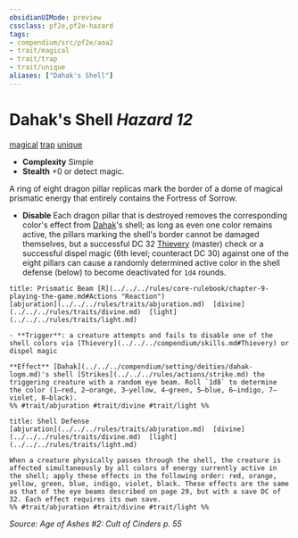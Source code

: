 ```yaml
---
obsidianUIMode: preview
cssclass: pf2e,pf2e-hazard
tags:
- compendium/src/pf2e/aoa2
- trait/magical
- trait/trap
- trait/unique
aliases: ["Dahak's Shell"]
---
```

# Dahak's Shell *Hazard 12*  
[magical](../../../rules/traits/magical.md)  [trap](../../../rules/traits/trap.md)  [unique](../../../rules/traits/unique.md)  

- **Complexity** Simple
- **Stealth** +0 or detect magic.  

A ring of eight dragon pillar replicas mark the border of a dome of magical prismatic energy that entirely contains the Fortress of Sorrow.

- **Disable** Each dragon pillar that is destroyed removes the corresponding color's effect from [Dahak](../../setting/deities/dahak-logm.md)'s shell; as long as even one color remains active, the pillars marking the shell's border cannot be damaged themselves, but a successful DC 32 [Thievery](../../skills.md#Thievery) (master) check or a successful dispel magic (6th level; counteract DC 30) against one of the eight pillars can cause a randomly determined active color in the shell defense (below) to become deactivated for `1d4` rounds.  
     
```ad-embed-ability
title: Prismatic Beam [R](../../../rules/core-rulebook/chapter-9-playing-the-game.md#Actions "Reaction")
[abjuration](../../../rules/traits/abjuration.md)  [divine](../../../rules/traits/divine.md)  [light](../../../rules/traits/light.md)  

- **Trigger**: a creature attempts and fails to disable one of the shell colors via [Thievery](../../../compendium/skills.md#Thievery) or dispel magic

**Effect** [Dahak](../../../compendium/setting/deities/dahak-logm.md)'s shell [Strikes](../../../rules/actions/strike.md) the triggering creature with a random eye beam. Roll `1d8` to determine the color (1–red, 2–orange, 3–yellow, 4–green, 5–blue, 6–indigo, 7–violet, 8–black).  
%% #trait/abjuration #trait/divine #trait/light %%
```
```ad-embed-ability
title: Shell Defense
[abjuration](../../../rules/traits/abjuration.md)  [divine](../../../rules/traits/divine.md)  [light](../../../rules/traits/light.md)  

When a creature physically passes through the shell, the creature is affected simultaneously by all colors of energy currently active in the shell; apply these effects in the following order: red, orange, yellow, green, blue, indigo, violet, black. These effects are the same as that of the eye beams described on page 29, but with a save DC of 32. Each effect requires its own save.  
%% #trait/abjuration #trait/divine #trait/light %%
```

*Source: Age of Ashes #2: Cult of Cinders p. 55*
